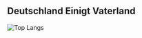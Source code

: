 ## Deutschland Einigt Vaterland
![Top Langs](https://github-readme-stats.vercel.app/api/top-langs/?username=ADmex1&layout=compact)

